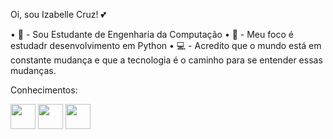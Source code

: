 Oi, sou Izabelle Cruz! 💕

• 📖 - Sou Estudante de Engenharia da Computação
• 🔭 - Meu foco é estudadr desenvolvimento em Python
• 💻 - Acredito que o mundo está em constante mudança e que a tecnologia é o caminho para se entender essas mudanças.

Conhecimentos:

<img src="https://cdn.jsdelivr.net/gh/devicons/devicon@latest/icons/python/python-original.svg" width="40" height="40"/>
<img src="https://cdn.jsdelivr.net/gh/devicons/devicon@latest/icons/java/java-original.svg" width="40" height="40" />
<img src="https://cdn.jsdelivr.net/gh/devicons/devicon@latest/icons/amazonwebservices/amazonwebservices-original-wordmark.svg" width="40" height="40" />
          
          
          
          
